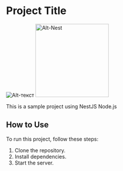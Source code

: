 # Project Title
![Alt-текст](https://nodejs.org/static/logos/nodejsDark.svg)
<img src="https://nestjs.com/logo-small-gradient.76616405.svg" alt="Alt-Nest" width="200"/>

This is a sample project using NestJS Node.js

## How to Use

To run this project, follow these steps:
1. Clone the repository.
2. Install dependencies.
3. Start the server.
